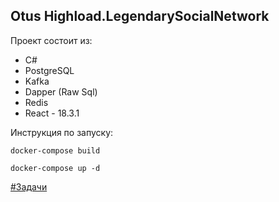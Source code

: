## Otus Highload.LegendarySocialNetwork

Проект состоит из:
* C#
* PostgreSQL
* Kafka
* Dapper (Raw Sql)
* Redis
* React - 18.3.1

Инструкция по запуску:
```
docker-compose build
```

```
docker-compose up -d
```
[#Задачи](https://github.com/olegtar83/OtusHomework/tree/master/Reports)
